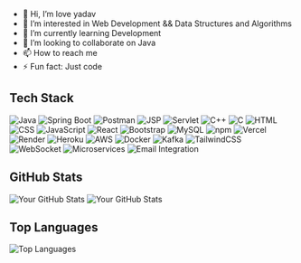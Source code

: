 - 👋 Hi, I’m love yadav
- 👀 I’m interested in Web Development && Data Structures and Algorithms
- 🌱 I’m currently learning Development
- 💞️ I’m looking to collaborate on Java
- 📫 How to reach me 
- ⚡ Fun fact: Just code

<!---
love12yadav/love12yadav is a ✨ special ✨ repository because its `README.md` (this file) appears on your GitHub profile.
You can click the Preview link to take a look at your changes.
--->
## Tech Stack
![Java](https://img.shields.io/badge/Java-%23ED8B00.svg?style=for-the-badge&logo=java&logoColor=white)
![Spring Boot](https://img.shields.io/badge/Spring%20Boot-%236DB33F.svg?style=for-the-badge&logo=spring-boot&logoColor=white)
![Postman](https://img.shields.io/badge/Postman-FF6C37?style=for-the-badge&logo=postman&logoColor=white)
![JSP](https://img.shields.io/badge/JSP-%23323330.svg?style=for-the-badge&logo=eclipse&logoColor=white)
![Servlet](https://img.shields.io/badge/Servlet-%23323330.svg?style=for-the-badge&logo=java&logoColor=white)
![C++](https://img.shields.io/badge/C++-00599C?style=for-the-badge&logo=cplusplus&logoColor=white)
![C](https://img.shields.io/badge/C-%2300599C.svg?style=for-the-badge&logo=c&logoColor=white)
![HTML](https://img.shields.io/badge/HTML-%23E34F26.svg?style=for-the-badge&logo=html5&logoColor=white)
![CSS](https://img.shields.io/badge/CSS-%231572B6.svg?style=for-the-badge&logo=css3&logoColor=white)
![JavaScript](https://img.shields.io/badge/JavaScript-%23F7DF1E.svg?style=for-the-badge&logo=javascript&logoColor=black)
![React](https://img.shields.io/badge/React-%2361DAFB.svg?style=for-the-badge&logo=react&logoColor=black)
![Bootstrap](https://img.shields.io/badge/Bootstrap-7952B3?style=for-the-badge&logo=bootstrap&logoColor=white)
![MySQL](https://img.shields.io/badge/MySQL-%2300f.svg?style=for-the-badge&logo=mysql&logoColor=white)
![npm](https://img.shields.io/badge/npm-CB3837?style=for-the-badge&logo=npm&logoColor=white)
![Vercel](https://img.shields.io/badge/Vercel-000000?style=for-the-badge&logo=vercel&logoColor=white)
![Render](https://img.shields.io/badge/Render-46E3B7?style=for-the-badge&logo=render&logoColor=white)
![Heroku](https://img.shields.io/badge/Heroku-430098?style=for-the-badge&logo=heroku&logoColor=white)
![AWS](https://img.shields.io/badge/AWS-%23FF9900.svg?style=for-the-badge&logo=amazon-aws&logoColor=white)
![Docker](https://img.shields.io/badge/Docker-2496ED?style=for-the-badge&logo=docker&logoColor=white)
![Kafka](https://img.shields.io/badge/Apache%20Kafka-231F20?style=for-the-badge&logo=apachekafka&logoColor=white)
![TailwindCSS](https://img.shields.io/badge/Tailwind_CSS-38B2AC?style=for-the-badge&logo=tailwind-css&logoColor=white)
![WebSocket](https://img.shields.io/badge/WebSocket-010101?style=for-the-badge&logo=websocket&logoColor=white)
![Microservices](https://img.shields.io/badge/Microservices-Architecture-5E17EB?style=for-the-badge)
![Email Integration](https://img.shields.io/badge/Email%20Integration-SMTP%20%2F%20API-FF6C37?style=for-the-badge&logo=gmail&logoColor=white)


## GitHub Stats
![Your GitHub Stats](https://github-readme-stats.vercel.app/api?username=love12yadav&show_icons=true&theme=radical&exclude_repo=repo1,repo2)
![Your GitHub Stats](https://github-readme-stats.vercel.app/api?username=love12yadav&show_icons=true&theme=tokyonight)
## Top Languages
![Top Languages](https://github-readme-stats.vercel.app/api/top-langs/?username=love12yadav&layout=compact&theme=radical)





